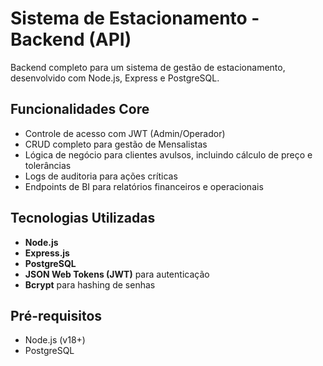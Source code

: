# Sistema de Estacionamento - Backend (API)

Backend completo para um sistema de gestão de estacionamento, desenvolvido com Node.js, Express e PostgreSQL.

## Funcionalidades Core
- Controle de acesso com JWT (Admin/Operador)
- CRUD completo para gestão de Mensalistas
- Lógica de negócio para clientes avulsos, incluindo cálculo de preço e tolerâncias
- Logs de auditoria para ações críticas
- Endpoints de BI para relatórios financeiros e operacionais

## Tecnologias Utilizadas
- **Node.js**
- **Express.js**
- **PostgreSQL**
- **JSON Web Tokens (JWT)** para autenticação
- **Bcrypt** para hashing de senhas

## Pré-requisitos
- Node.js (v18+)
- PostgreSQL
